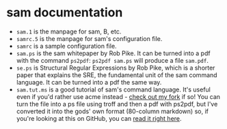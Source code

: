 # sam documentation

* `sam.1` is the manpage for sam, B, etc.
* `samrc.5` is the manpage for sam's configuration file.
* `samrc` is a sample configuration file.
* `sam.ps` is the sam whitepaper by Rob Pike. It can be turned into a pdf with
  the command `ps2pdf`: `ps2pdf sam.ps` will produce a file `sam.pdf`.
* `se.ps` is Structural Regular Expressions by Rob Pike, which is a shorter
  paper that explains the SRE, the fundamental unit of the sam command
  language. It can be turned into a pdf the same way.
* `sam.tut.ms` is a good tutorial of sam's command language. It's useful even if
  you'd rather use acme instead - [check out my fork][acme2k] if so! You can
  turn the file into a ps file using troff and then a pdf with ps2pdf, but I've
  converted it into the gods' own format (80-column markdown) so, if you're
  looking at this on GitHub, you can [read it right here](sam_tut.md).

[acme2k]: https://github.com/japanoise/acme2k
